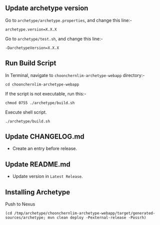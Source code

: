 ## Update archetype version 

Go to `archetype/archetype.properties`, and change this line:-

    archetype.version=X.X.X

Go to `archetype/test.sh`, and change this line:-

    -DarchetypeVersion=X.X.X

## Run Build Script

In Terminal, navigate to `choonchernlim-archetype-webapp` directory:-

    cd choonchernlim-archetype-webapp

If the script is not executable, run this:-

    chmod 0755 ./archetype/build.sh

Execute shell script.

    ./archetype/build.sh 

## Update CHANGELOG.md

* Create an entry before release.

## Update README.md

* Update version in `Latest Release`.

## Installing Archetype

Push to Nexus
    
    (cd /tmp/archetype/choonchernlim-archetype-webapp/target/generated-sources/archetype; mvn clean deploy -Pexternal-release -Possrh)

